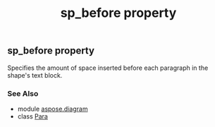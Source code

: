 ﻿---
title: sp_before property
second_title: Aspose.Diagram for Python via .NET API References
description: 
type: docs
weight: 160
url: /python-net/aspose.diagram/para/sp_before/
is_root: false
---

## sp_before property


Specifies the amount of space inserted before each paragraph in the shape's text block.

### See Also
* module [aspose.diagram](../../)
* class [Para](/diagram/python-net/aspose.diagram/para)
